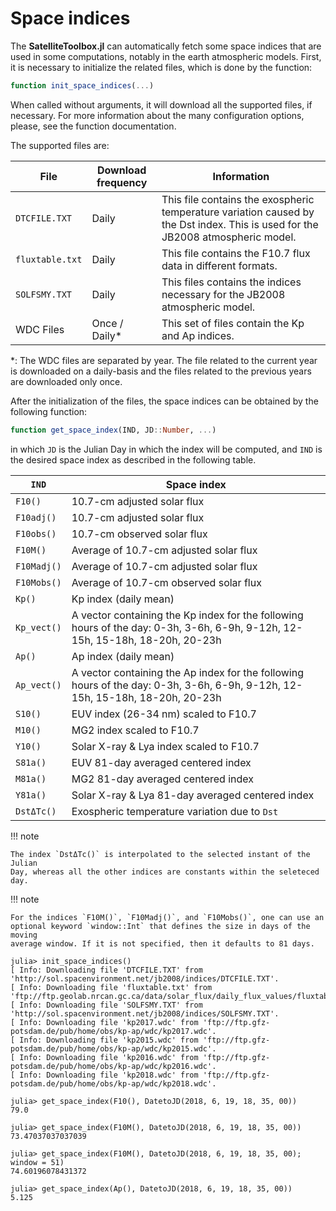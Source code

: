 Space indices
=============

The **SatelliteToolbox.jl** can automatically fetch some space indices that are
used in some computations, notably in the earth atmospheric models. First, it is
necessary to initialize the related files, which is done by the function:

```julia
function init_space_indices(...)
```

When called without arguments, it will download all the supported files, if
necessary. For more information about the many configuration options, please,
see the function documentation.

The supported files are:

|      File       | Download frequency |                                                           Information                                                           |
|-----------------|--------------------|---------------------------------------------------------------------------------------------------------------------------------|
| `DTCFILE.TXT`   | Daily              | This file contains the exospheric temperature variation caused by the Dst index. This is used for the JB2008 atmospheric model. |
| `fluxtable.txt` | Daily              | This file contains the F10.7 flux data in different formats.                                                                    |
| `SOLFSMY.TXT`   | Daily              | This files contains the indices necessary for the JB2008 atmospheric model.                                                     |
| WDC Files       | Once / Daily\*     | This set of files contain the Kp and Ap indices.                                                                                |

\*: The WDC files are separated by year. The file related to the current year is
downloaded on a daily-basis and the files related to the previous years are
downloaded only once.

After the initialization of the files, the space indices can be obtained by the
following function:

```julia
function get_space_index(IND, JD::Number, ...)
```

in which `JD` is the Julian Day in which the index will be computed, and `IND`
is the desired space index as described in the following table.

| `IND`       | Space index                                                                                                                  |
|-------------|------------------------------------------------------------------------------------------------------------------------------|
| `F10()`     | 10.7-cm adjusted solar flux                                                                                                  |
| `F10adj()`  | 10.7-cm adjusted solar flux                                                                                                  |
| `F10obs()`  | 10.7-cm observed solar flux                                                                                                  |
| `F10M()`    | Average of 10.7-cm adjusted solar flux                                                                                       |
| `F10Madj()` | Average of 10.7-cm adjusted solar flux                                                                                       |
| `F10Mobs()` | Average of 10.7-cm observed solar flux                                                                                       |
| `Kp()`      | Kp index (daily mean)                                                                                                        |
| `Kp_vect()` | A vector containing the Kp index for the following hours of the day: 0-3h, 3-6h, 6-9h, 9-12h, 12-15h, 15-18h, 18-20h, 20-23h |
| `Ap()`      | Ap index (daily mean)                                                                                                        |
| `Ap_vect()` | A vector containing the Ap index for the following hours of the day: 0-3h, 3-6h, 6-9h, 9-12h, 12-15h, 15-18h, 18-20h, 20-23h |
| `S10()`     | EUV index (26-34 nm) scaled to F10.7                                                                                         |
| `M10()`     | MG2 index scaled to F10.7                                                                                                    |
| `Y10()`     | Solar X-ray & Lya index scaled to F10.7                                                                                      |
| `S81a()`    | EUV 81-day averaged centered index                                                                                           |
| `M81a()`    | MG2 81-day averaged centered index                                                                                           |
| `Y81a()`    | Solar X-ray & Lya 81-day averaged centered index                                                                             |
| `DstΔTc()`  | Exospheric temperature variation due to `Dst`                                                                                |

!!! note

    The index `DstΔTc()` is interpolated to the selected instant of the Julian
    Day, whereas all the other indices are constants within the seleteced day.

!!! note

    For the indices `F10M()`, `F10Madj()`, and `F10Mobs()`, one can use an
    optional keyword `window::Int` that defines the size in days of the moving
    average window. If it is not specified, then it defaults to 81 days.

```julia-repl
julia> init_space_indices()
[ Info: Downloading file 'DTCFILE.TXT' from 'http://sol.spacenvironment.net/jb2008/indices/DTCFILE.TXT'.
[ Info: Downloading file 'fluxtable.txt' from 'ftp://ftp.geolab.nrcan.gc.ca/data/solar_flux/daily_flux_values/fluxtable.txt'.
[ Info: Downloading file 'SOLFSMY.TXT' from 'http://sol.spacenvironment.net/jb2008/indices/SOLFSMY.TXT'.
[ Info: Downloading file 'kp2017.wdc' from 'ftp://ftp.gfz-potsdam.de/pub/home/obs/kp-ap/wdc/kp2017.wdc'.
[ Info: Downloading file 'kp2015.wdc' from 'ftp://ftp.gfz-potsdam.de/pub/home/obs/kp-ap/wdc/kp2015.wdc'.
[ Info: Downloading file 'kp2016.wdc' from 'ftp://ftp.gfz-potsdam.de/pub/home/obs/kp-ap/wdc/kp2016.wdc'.
[ Info: Downloading file 'kp2018.wdc' from 'ftp://ftp.gfz-potsdam.de/pub/home/obs/kp-ap/wdc/kp2018.wdc'.

julia> get_space_index(F10(), DatetoJD(2018, 6, 19, 18, 35, 00))
79.0

julia> get_space_index(F10M(), DatetoJD(2018, 6, 19, 18, 35, 00))
73.47037037037039

julia> get_space_index(F10M(), DatetoJD(2018, 6, 19, 18, 35, 00); window = 51)
74.60196078431372

julia> get_space_index(Ap(), DatetoJD(2018, 6, 19, 18, 35, 00))
5.125
```
